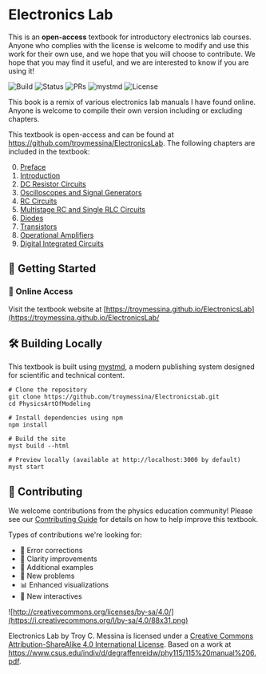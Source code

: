 # Electronics Lab

This is an **open-access** textbook for introductory electronics lab courses. Anyone who complies with the license is welcome to modify and use this work for their own use, and we hope that you will choose to contribute.  We hope that you may find it useful, and we are interested to know if you are using it!

![Build](https://img.shields.io/github/actions/workflow/status/troymessina/ElectronicsLab/deploy.yml?branch=main)
![Status](https://img.shields.io/badge/Status-Active-brightgreen)
![PRs](https://img.shields.io/badge/PRs-Welcome-brightgreen)
![mystmd](https://img.shields.io/badge/Built%20with-mystmd-8A2BE2)
![License](https://badgen.net/badge/license/CC-BY-SA-4.0/green)


This book is a remix of various electronics lab manuals I have found online. Anyone is welcome to compile their own version including or excluding chapters.  

This textbook is open-access and can be found at https://github.com/troymessina/ElectronicsLab. The following chapters are included in the textbook:

0. [Preface](https://troymessina.github.io/ElectronicsLab/preface)
1. [Introduction](https://troymessina.github.io/ElectronicsLab/introduction)
2. [DC Resistor Circuits](https://troymessina.github.io/ElectronicsLab/resistors)
3. [Oscilloscopes and Signal Generators](https://troymessina.github.io/oscilloscope)
4. [RC Circuits](https://troymessina.github.io/rccircuits)
5. [Multistage RC and Single RLC Circuits](https://troymessina.github.io/ElectronicsLab/rlccircuits)
6. [Diodes](https://troymessina.github.io/ElectronicsLab/diodes)
7. [Transistors](https://troymessina.github.io/ElectronicsLab/transistors)
8. [Operational Amplifiers](https://troymessina.github.io/ElectronicsLab/opamps)
9. [Digital Integrated Circuits](https://troymessina.github.io/ElectronicsLab/digital)

## 🚀 Getting Started

### 📱 Online Access

Visit the textbook website at [https://troymessina.github.io/ElectronicsLab](https://troymessina.github.io/ElectronicsLab/

## 🛠️ Building Locally

This textbook is built using [mystmd](https://mystmd.org/), a modern publishing system designed for scientific and technical content.

```console
# Clone the repository
git clone https://github.com/troymessina/ElectronicsLab.git
cd PhysicsArtOfModeling

# Install dependencies using npm
npm install

# Build the site
myst build --html

# Preview locally (available at http://localhost:3000 by default)
myst start
```

## 👥 Contributing

We welcome contributions from the physics education community! Please see our [Contributing Guide](CONTRIBUTIONS.md) for details on how to help improve this textbook.

Types of contributions we're looking for:
- 🐛 Error corrections
- 📖 Clarity improvements
- 🧪 Additional examples
- 📝 New problems
- 📊 Enhanced visualizations
- 🧩 New interactives

![http://creativecommons.org/licenses/by-sa/4.0/](https://i.creativecommons.org/l/by-sa/4.0/88x31.png)

Electronics Lab by Troy C. Messina is licensed under a [Creative Commons Attribution-ShareAlike 4.0 International License](http://creativecommons.org/licenses/by-sa/4.0/). Based on a work at https://www.csus.edu/indiv/d/degraffenreidw/phy115/115%20manual%206.pdf.
